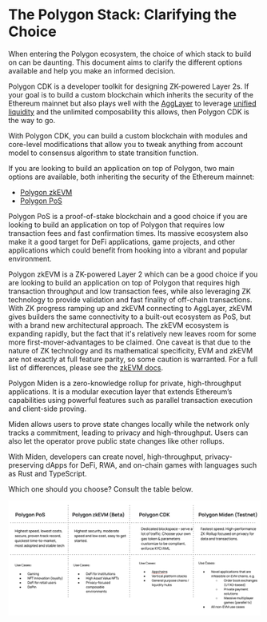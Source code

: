 # The Polygon Stack: Clarifying the Choice

When entering the Polygon ecosystem, the choice of which stack to build on can
be daunting. This document aims to clarify the different options available and
help you make an informed decision.

Polygon CDK is a developer toolkit for designing ZK-powered Layer 2s. If your
goal is to build a custom blockchain which inherits the security of the Ethereum
mainnet but also plays well with the [AggLayer](../agglayer/overview.md) to
leverage [unified liquidity](../agglayer/unified_liquidity.md) and the unlimited
composability this allows, then Polygon CDK is the way to go.

With Polygon CDK, you can build a custom blockchain with modules and core-level
modifications that allow you to tweak anything from account model to consensus
algorithm to state transition function.

If you are looking to build an application on top of Polygon, two main options
are available, both inheriting the security of the Ethereum mainnet:

- [Polygon zkEVM](../zkevm/overview.md)
- [Polygon PoS](../pos/overview.md)

Polygon PoS is a proof-of-stake blockchain and a good choice if you are looking
to build an application on top of Polygon that requires low transaction fees and
fast confirmation times. Its massive ecosystem also make it a good target for
DeFi applications, game projects, and other applications which could benefit
from hooking into a vibrant and popular environment.

Polygon zkEVM is a ZK-powered Layer 2 which can be a good choice if you are
looking to build an application on top of Polygon that requires high transaction
throughput and low transaction fees, while also leveraging ZK technology to
provide validation and fast finality of off-chain transactions. With ZK progress
ramping up and zkEVM connecting to AggLayer, zkEVM gives builders the same
connectivity to a built-out ecosystem as PoS, but with a brand new architectural
approach. The zkEVM ecosystem is expanding rapidly, but the fact that it's
relatively new leaves room for some more first-mover-advantages to be claimed.
One caveat is that due to the nature of ZK technology and its mathematical
specificity, EVM and zkEVM are not exactly at full feature parity, so some
caution is warranted. For a full list of differences, please see the
[zkEVM docs](https://docs.polygon.technology/zkEVM/spec/evm-differences/).

Polygon Miden is a zero-knowledge rollup for private, high-throughput
applications. It is a modular execution layer that extends Ethereum’s
capabilities using powerful features such as parallel transaction execution and
client-side proving.

Miden allows users to prove state changes locally while the network only tracks
a commitment, leading to privacy and high-throughput. Users can also let the
operator prove public state changes like other rollups.

With Miden, developers can create novel, high-throughput, privacy-preserving
dApps for DeFi, RWA, and on-chain games with languages such as Rust and
TypeScript.

Which one should you choose? Consult the table below.

![A table comparing the different Polygon solutions](../images/compare.png)
